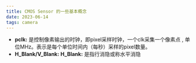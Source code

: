 ```yaml
---
title: CMOS Sensor 的一些基本概念
date: 2023-06-14  
tags: camera 
---
```

- **pclk:** 是控制像素输出的时钟，即pixel采样时钟，一个clk采集一个像素点 , 单位MHz。表示是每个单位时间内（每秒）采样的pixel数量。
- **H_Blank/V_Blank:** 
	**H_Blank:** 是指行消隐或称水平消隐